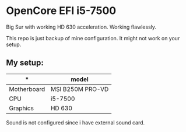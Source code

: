 # OpenCore EFI i5-7500

Big Sur with working HD 630 acceleration. Working flawlessly.

This repo is just backup of mine configuration. It might not work on your setup.

## My setup:

|  * | model |
|---|---|
| Motherboard  | MSI B250M PRO-VD  |
| CPU  | i5-7500  |
| Graphics |  HD 630 |

Sound is not configured since i have external sound card.

